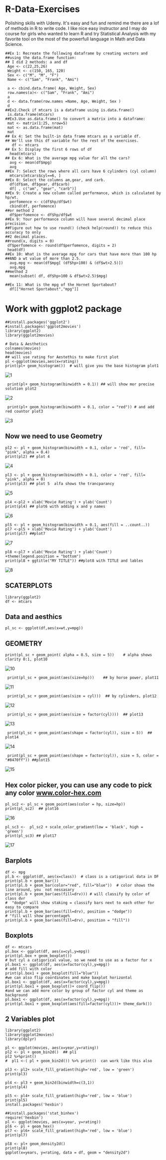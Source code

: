 #   R-Data-Exercises
   Polishing skills with Udemy. It's easy and fun and remind me there are a lof of methods in R to write code. 
   I like nice easy instructor and I may do course for girls who wanted to learn R  and try Statistical 
   Analysis with my favorite tool on the most of the powerfull language in Math and Data Science.
    
    ##Ex 1: Recreate the following dataframe by creating vectors and 
    ##using the data.frame function:
    ## I did 2 methods: a and df
     Age <- c(22,25,26)
     Weight <- c(150, 165, 120)
     Sex <- c("M", "M", "F")
     Name <- c("Sam", "Frank", "Ami")

     a <- cbind.data.frame( Age, Weight, Sex)
     row.names(a)<- c("Sam", "Frank", "Ami")
     a
     d <- data.frame(row.names =Name, Age, Weight, Sex )
     d
    ##Ex2.Check if mtcars is a dataframe using is.data.frame()
     is.data.frame(mtcars)
    ##Ex3.Use as.data.frame() to convert a matrix into a dataframe:
     mat <- matrix(1:25, nrow=5)
     mat <- as.data.frame(mat)
     mat
    ## Ex 4: Set the built-in data frame mtcars as a variable df. 
    ## We'll use this df variable for the rest of the exercises.
       df <- mtcars
    ## Ex 5: Display the first 6 rows of df
      head(mtcars)
    ## Ex 6: What is the average mpg value for all the cars?
      avg <- mean(df$mpg)
      avg
    ##Ex 7: Select the rows where all cars have 6 cylinders (cyl column)
      mtcars[mtcars$cyl==6, ]
    ##Ex 8: Select the columns am,gear, and carb.
      df(df$am, df$gear, df$carb)
      df[ , c("am", "gear", "carb")]
    ##Ex 9: Create a new column called performance, which is calculated by hp/wt.
      perfomence <- c(df$hp/df$wt)
      cbind(df, perfomence) 
    ##or method 2 
      df$perfomence <- df$hp/df$wt
    ##Ex 9: Your performance column will have several decimal place precision.
    ##Figure out how to use round() (check help(round)) to reduce this accuracy to only 
    ##2 decimal places.
    ##round(x, digits = 0)
     df$perfomence <- round(df$perfomence, digits = 2)
     head(df)
    ##Ex 10: What is the average mpg for cars that have more than 100 hp 
    ##AND a wt value of more than 2.5.
      avg.mpg <- mean(df$mpg[ (df$hp>100) & (df$wt>2.5)])
      avg.mpg
    ##method 2
      mean(subset( df, df$hp>100 & df$wt>2.5)$mpg)

    ##Ex 11: What is the mpg of the Hornet Sportabout?
      df[["Hornet Sportabout","mpg"]] 
      
# Work with ggplot2 package

    ##install.packages('ggplot2')
    #install.packages('ggplot2movies')
    library(ggplot2)
    library(ggplot2movies)

    # Data & Aesthetics
    colnames(movies)
    head(movies)
    ## will use rating for Aestethis to make first plot
    pl <-ggplot(movies,aes(x=rating))
    print(pl+ geom_histogram())  # will give you the base histogram plot1
 ![1](https://cloud.githubusercontent.com/assets/16123495/21574788/6c7329a0-ceae-11e6-8e63-03fd706dd534.png)
 
     print(pl+ geom_histogram(binwidth = 0.1)) ## will show mor precise solution plot2
 ![2](https://cloud.githubusercontent.com/assets/16123495/21574790/73dff024-ceae-11e6-9f65-1126d01cc7c6.png)
 
     print(pl+ geom_histogram(binwidth = 0.1, color = "red")) # and add red countor plot3
 ![3](https://cloud.githubusercontent.com/assets/16123495/21574791/73e22f2e-ceae-11e6-8c86-4fe7fad24d82.png)
 
## Now we need to use Geometry
    pl2 <- pl + geom_histogram(binwidth = 0.1, color = 'red', fill= "pink", alpha = 0.4)
    print(pl2) ## plot 4
![4](https://cloud.githubusercontent.com/assets/16123495/21574792/73e36b3c-ceae-11e6-8dc6-8728de01e2af.png)

    pl3 <- pl + geom_histogram(binwidth = 0.1, color = 'red', fill= "pink", alpha = 0)
    print(pl3) ## plot 5  alfa shows the trancparancy
![5](https://cloud.githubusercontent.com/assets/16123495/21574793/73e42f54-ceae-11e6-81b7-7ef1e69fe5a3.png)
       
    pl4 <-pl2 + xlab('Movie Rating') + ylab('Count')
    print(pl4) ## plot6 with adding x and y names
 ![6](https://cloud.githubusercontent.com/assets/16123495/21574794/73e6d02e-ceae-11e6-9bba-5537e838e97a.png)

    pl5 <- pl + geom_histogram(binwidth = 0.1, aes(fill = ..count..))
    pl7 <-pl5 + xlab('Movie Rating') + ylab('Count') 
    print(pl7) ##plot7
    
![7](https://cloud.githubusercontent.com/assets/16123495/21574795/73eaabea-ceae-11e6-8f32-ec8294230a44.png)
   
    pl8 <-pl7 + xlab('Movie Rating') + ylab('Count') +theme(legend.position = "bottom")
    print(pl8 + ggtitle("MY TITLE")) ##plot8 with TITLE and lables
![8](https://cloud.githubusercontent.com/assets/16123495/21575087/187d3cde-ceb6-11e6-9ea9-42a04a678258.png)



## SCATERPLOTS
    library(ggplot2)
    df <- mtcars

## Data and aesthics
    pl_sc <- ggplot(df,aes(x=wt,y=mpg))
## GEOMETRY
    print(pl_sc + geom_point( alpha = 0.5, size = 5))    # alpha shows clarity 0:1, plot10
 ![10](https://cloud.githubusercontent.com/assets/16123495/21574797/73f56328-ceae-11e6-9465-7d499c7d9148.png)   
   
     print(pl_sc + geom_point(aes(size=hp)))    ## by horse power, plot11
 ![11](https://cloud.githubusercontent.com/assets/16123495/21574798/73f8a060-ceae-11e6-9c4c-72877db0dd45.png)     
     
     print(pl_sc + geom_point(aes(size = cyl)))  ## by cylinders, plot12
 ![12](https://cloud.githubusercontent.com/assets/16123495/21574799/73f9152c-ceae-11e6-8157-0d007172d136.png)    
     
     print(pl_sc + geom_point(aes(size = factor(cyl))))  ## plot13
 ![13](https://cloud.githubusercontent.com/assets/16123495/21574800/73fc1948-ceae-11e6-89b0-d601f896d3d9.png)    
     
     print(pl_sc + geom_point(aes(shape = factor(cyl)), size = 5))  ## plot14
 ![14](https://cloud.githubusercontent.com/assets/16123495/21574801/73fe0442-ceae-11e6-9e67-5d2f5e2affd2.png)    

     print(pl_sc + geom_point(aes(shape = factor(cyl)), size = 5, color = "#8470ff")) ##plot15
 ![15](https://cloud.githubusercontent.com/assets/16123495/21574802/7406bd26-ceae-11e6-93a0-c8e09b886d91.png)    
      
## Hex color picker, you can use any code to pick any color www.color-hex.com

    pl_sc2 <- pl_sc + geom_point(aes(color = hp, size=hp))
    print(pl_sc2)  ## plot16
![16](https://cloud.githubusercontent.com/assets/16123495/21574803/74094da2-ceae-11e6-82b4-da664af2ece0.png)
    
    pl_sc3 <-  pl_sc2 + scale_color_gradient(low = 'black', high = 'green')
    print(pl_sc3) ## plot17
![17](https://cloud.githubusercontent.com/assets/16123495/21574804/740c2040-ceae-11e6-8c12-6e8e1d8b7d4c.png)

## Barplots
    df <- mpg
    pl.b <- ggplot(df, aes(x=class))  # class is a catigorical data in DF
    print(pl.b + geom_bar())
    print(pl.b + geom_bar(color="red", fill="blue"))  # color shows the line around, you  not nessasary 
    print(pl.b + geom_bar(aes(fill=drv))) # will classify by color of class dvr 
    #  "dodge" will show staking = classify bars next to each other for easy to compare
    print(pl.b + geom_bar(aes(fill=drv), position = "dodge"))
    # "fill will show percentage% 
    print(pl.b + geom_bar(aes(fill=drv), position = "fill"))
    
## Boxplots
    df <- mtcars
    pl.box <- ggplot(df, aes(x=cyl,y=mpg))
    print(pl.box + geom_boxplot())
    # but cyl a catigorical value, so we need to use as a factor for x
    pl.box1 <- ggplot(df, aes(x=factor(cyl),y=mpg))
    # add fill with color
    print(pl.box1 + geom_boxplot(fill="blue"))
    #we can also flip coordinates and make baxplot horizontal
    pl.box1 <- ggplot(df, aes(x=factor(cyl),y=mpg))
    print(pl.box1 + geom_boxplot()+ coord_flip())
    #and we can add more color by group of factor cyl and theme as background
    pl.box1 <- ggplot(df, aes(x=factor(cyl),y=mpg))
    print(pl.box1 + geom_boxplot(aes(fill=factor(cyl)))+ theme_dark())



## 2 Variables plot
    library(ggplot2)
    library(ggplot2movies)
    library(dplyr)

    pl <- ggplot(movies, aes(x=year,y=rating))
    pl2 <- pl + geom_bin2d()  ## pl1
    pl2 %>%print()
    #  pl1 <-( pl + geom_bin2d()) %>% print()  can work like this also

    pl3 <- pl2+ scale_fill_gradient(high='red', low = 'green')
    print(pl3)
 
    pl4 <- pl3 + geom_bin2d(binwidth=c(3,1))
    print(pl4)
 
    pl5 <- pl4+ scale_fill_gradient(high='red', low = 'blue')
    print(pl5)
    install.packages('hexbin')

    ##install.packages('stat_binhex')
    require('hexbin')
    pl <- ggplot(movies, aes(x=year, y=rating))
    pl6 <- pl + geom_hex()
    pl7 <- pl6+ scale_fill_gradient(high='red', low = 'blue')
    print(pl7)

    pl8 <- pl+ geom_density2d()
    print(pl8)
    gqplot(x=years, y=rating, data = df, geom = "density2d")
